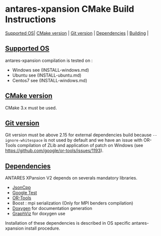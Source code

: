 # antares-xpansion CMake Build Instructions

 [Supported OS](#supported-os)| [CMake version](#cmake-version) | [Git version](#git-version) | [Dependencies](#dependencies) | [Building](#building-antares-solution) |

## [Supported OS](#supported-os)
antares-xpansion compilation is tested on :
- Windows see (INSTALL-windows.md)
- Ubuntu see (INSTALL-ubuntu.md)
- Centos7 see (INSTALL-windows.md)

## [CMake version](#cmake-version)
CMake 3.x must be used.

## [Git version](#git-version)
Git version must be above 2.15 for external dependencies build because `--ignore-whitespace` is not used by default and we have an issue with OR-Tools compilation of ZLib and application of patch on Windows (see https://github.com/google/or-tools/issues/1193).

## [Dependencies](#deps)
 ANTARES XPansion V2 depends on severals mandatory libraries. 
 - [JsonCpp](https://github.com/open-source-parsers/jsoncpp)
 - [Google Test](https://github.com/google/googletest)
 - [OR-Tools](https://github.com/AntaresSimulatorTeam/or-tools/tree/rte_dev_sirius)
 - Boost : mpi serialization (Only for MPI benders compilation)
 - [Doxygen](https://www.doxygen.nl/index.html) for documentation generation
 - [GraphViz](https://graphviz.org/) for doxygen use
 
 Installation of these dependencies is described in OS specific antares-xpansion install procedure.